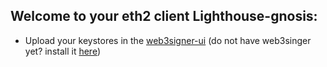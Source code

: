 ## Welcome to your eth2 client Lighthouse-gnosis:

- Upload your keystores in the [web3signer-ui](http://ui.web3signer-gnosis.dappnode?signer_url=http://web3signer.web3signer-gnosis.dappnode:9000) (do not have web3singer yet? install it [here](http://my.dappnode/#/installer/web3signer-gnosis.dnp.dappnode.eth))
